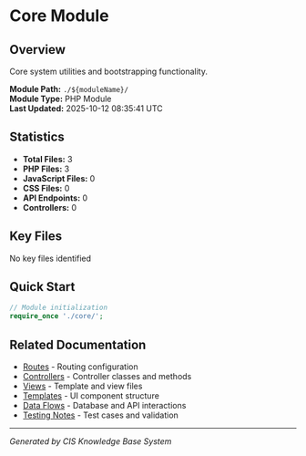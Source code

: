 # Core Module

## Overview
Core system utilities and bootstrapping functionality.

**Module Path:** `./${moduleName}/`  
**Module Type:** PHP Module  
**Last Updated:** 2025-10-12 08:35:41 UTC

## Statistics
- **Total Files:** 3
- **PHP Files:** 3
- **JavaScript Files:** 0
- **CSS Files:** 0
- **API Endpoints:** 0
- **Controllers:** 0

## Key Files
No key files identified

## Quick Start
```php
// Module initialization
require_once './core/';
```

## Related Documentation
- [Routes](./routes.md) - Routing configuration
- [Controllers](./controllers.md) - Controller classes and methods
- [Views](./views.md) - Template and view files
- [Templates](./templates.md) - UI component structure
- [Data Flows](./data-flows.md) - Database and API interactions
- [Testing Notes](./testing-notes.md) - Test cases and validation

---
*Generated by CIS Knowledge Base System*